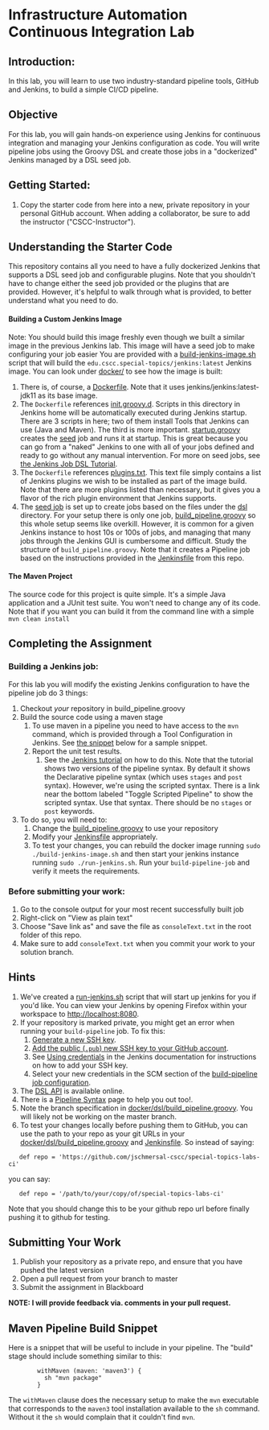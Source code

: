 # Infrastructure Automation Continuous Integration Lab

## Introduction: 

In this lab, you will learn to use two industry-standard pipeline tools, GitHub and Jenkins, to build a simple CI/CD pipeline.  

## Objective

For this lab, you will gain hands-on experience using Jenkins for continuous integration and managing your Jenkins configuration
as code.  You will write pipeline jobs using the Groovy DSL and create those jobs in a "dockerized" Jenkins managed by a DSL seed job.

## Getting Started:

1. Copy the starter code from here into a new, private repository in your personal GitHub account. When adding a collaborator, be sure to add the instructor ("CSCC-Instructor").

## Understanding the Starter Code
This repository contains all you need to have a fully dockerized Jenkins that supports a DSL seed job and 
configurable plugins.  Note that you shouldn't have to change either the seed job provided or the plugins that are 
provided.  However, it's helpful to walk through what is provided, to better understand what you need to do.

#### Building a Custom Jenkins Image
Note:  You should build this image freshly even though we built a similar image in the previous Jenkins lab.  This image will have a seed job to make configuring your job easier
You are provided with a [build-jenkins-image.sh](build-jenkins-image.sh) script that will build the `edu.cscc.special-topics/jenkins:latest` Jenkins image.  You can look under [docker/](docker/) to see how the image is built:
1. There is, of course, a [Dockerfile](docker/Dockerfile). Note that it uses jenkins/jenkins:latest-jdk11 as its base image. 
1. The `Dockerfile` references [init.groovy.d](docker/init.groovy.d).  Scripts in this directory in Jenkins home will be automatically executed during Jenkins startup.  There are 3 scripts in here; two of them install Tools that Jenkins can use (Java and Maven).  The third is more important.  [startup.groovy](docker/init.groovy.d/startup.groovy) creates the [seed](docker/jobs/seed.groovy) job and runs it at startup.  This is great because you can go from a "naked" Jenkins to one with all of your jobs defined and ready to go without any manual intervention.  For more on seed jobs, see [the Jenkins Job DSL Tutorial](https://github.com/jenkinsci/job-dsl-plugin/wiki/Tutorial---Using-the-Jenkins-Job-DSL).
1. The `Dockerfile` references [plugins.txt](docker/plugins.txt).  This text file simply contains a list of Jenkins plugins we wish to be installed as part of the image build.  Note that there are more plugins listed than necessary, but it gives you a flavor of the rich plugin environment that Jenkins supports.
1. The [seed job](docker/jobs/seed.groovy) is set up to create jobs based on the files under the [dsl](docker/dsl) directory.  For your setup there is only one job, [build_pipeline.groovy](docker/dsl/build_pipeline.groovy) so this whole setup seems like overkill.  However, it is common for a given Jenkins instance to host 10s or 100s of jobs, and managing that many jobs through the Jenkins GUI is cumbersome and difficult.  Study the structure of `build_pipeline.groovy`.  Note that it creates a Pipeline job based on the instructions provided in the [Jenkinsfile](Jenkinsfile) from this repo.

#### The Maven Project
The source code for this project is quite simple.  It's a simple Java application and a JUnit test suite.  You won't need to change any of its code.  Note that if you want you can build it from the command line with a simple `mvn clean install`

## Completing the Assignment

### Building a Jenkins job: 

For this lab you will modify the existing Jenkins configuration to have the pipeline job do 3 things:
1. Checkout _your_ repository in build_pipeline.groovy
1. Build the source code using a maven stage
    1. To use maven in a pipeline you need to have access to the `mvn` command, which is provided through a Tool Configuration in Jenkins.  See [the snippet](#maven-pipeline-build-snippet) below for a sample snippet.
    1. Report the unit test results.
        1. See the [Jenkins tutorial](https://jenkins.io/doc/pipeline/tour/tests-and-artifacts/) on how to do this.  Note that the tutorial shows two versions of the pipeline syntax.  By default it shows the Declarative pipeline syntax (which uses `stages` and `post` syntax).  However, we're using the scripted syntax.  There is a link near the bottom labeled "Toggle Scripted Pipeline" to show the scripted syntax.  Use that syntax. There should be no `stages` or `post` keywords.
1. To do so, you will need to:
    1. Change the [build_pipeline.groovy](docker/dsl/build_pipeline.groovy) to use your repository
    1. Modify your [Jenkinsfile](Jenkinsfile) appropriately. 
    1. To test your changes, you can rebuild the docker image running `sudo ./build-jenkins-image.sh` and then start your jenkins instance running `sudo ./run-jenkins.sh`.  Run your `build-pipeline-job` and verify it meets the requirements.

### Before submitting your work:

1. Go to the console output for your most recent successfully built job
2. Right-click on "View as plain text"
3. Choose "Save link as" and save the file as `consoleText.txt` in the root folder of this repo.
4. Make sure to add `consoleText.txt` when you commit your work to your solution branch. 

## Hints
1. We've created a [run-jenkins.sh](run-jenkins.sh) script that will start up jenkins for you if you'd like.  You can view your Jenkins by opening Firefox within your workspace to [http://localhost:8080](http://localhost:8080).
2. If your repository is marked private, you might get an error when running your `build-pipeline` job.  To fix this:
   1. [Generate a new SSH key](https://docs.github.com/en/authentication/connecting-to-github-with-ssh/generating-a-new-ssh-key-and-adding-it-to-the-ssh-agent#generating-a-new-ssh-key). 
   2. [Add the public (`.pub`) new SSH key to your GitHub account](https://docs.github.com/en/authentication/connecting-to-github-with-ssh/adding-a-new-ssh-key-to-your-github-account).
   3. See [Using credentials](https://www.jenkins.io/doc/book/using/using-credentials/) in the Jenkins documentation for instructions on how to add your SSH key. 
   4. Select your new credentials in the SCM section of the  [build-pipeline job configuration](http://localhost:8080/job/build-pipeline-job/configure).
3. The [DSL API](https://jenkinsci.github.io/job-dsl-plugin/) is available online.
4. There is a [Pipeline Syntax](http://localhost:8080/job/build-pipeline-job/pipeline-syntax/) page to help you out too!.
5. Note the branch specification in [docker/dsl/build_pipeline.groovy](docker/dsl/build_pipeline.groovy).  You will likely not be working on the master branch.
6. To test your changes locally before pushing them to GitHub, you can use the path to your repo as your git URLs in your [docker/dsl/build_pipeline.groovy](docker/dsl/build_pipeline.groovy) and [Jenkinsfile](Jenkinsfile).  So instead of saying:
```
   def repo = 'https://github.com/jschmersal-cscc/special-topics-labs-ci'
```
you can say:
```
   def repo = '/path/to/your/copy/of/special-topics-labs-ci'
```
Note that you should change this to be your github repo url before finally pushing it to github for testing. 

## Submitting Your Work

1. Publish your repository as a private repo, and ensure that you have pushed the latest version
1. Open a pull request from your branch to master
1. Submit the assignment in Blackboard 

__NOTE: I will provide feedback via. comments in your pull request.__

## Maven Pipeline Build Snippet
Here is a snippet that will be useful to include in your pipeline.  The "build" stage should include something similar to this: 
```
        withMaven (maven: 'maven3') {
          sh "mvn package"
        }
```
The `withMaven` clause does the necessary setup to make the `mvn` executable that corresponds to the `maven3` tool installation
available to the `sh` command.  Without it the `sh` would complain that it couldn't find `mvn`.

